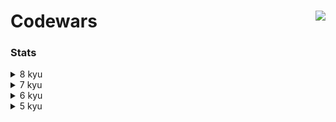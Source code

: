 # Codewars <a href="https://www.codewars.com/users/asahiocean"><img src="https://www.codewars.com/users/asahiocean/badges/large" align="right"></a>

### Stats

<details><summary>8 kyu</summary>
  
| Kata | Solution |
|:----:|:--------:|
| [To square(root) or not to square(root)](https://www.codewars.com/kata/57f6ad55cca6e045d2000627) |          |
|          |          |
  
</details>

<details><summary>7 kyu</summary>

  ```
  I'LL FILL THIS IN COMING SOON.
  ```

</details>

<details><summary>6 kyu</summary>
  
  ```
  I'LL FILL THIS IN COMING SOON.
  ```
  
</details>

<details><summary>5 kyu</summary>
  
  ```
  I'LL FILL THIS IN COMING SOON.
  ```
  
</details>
